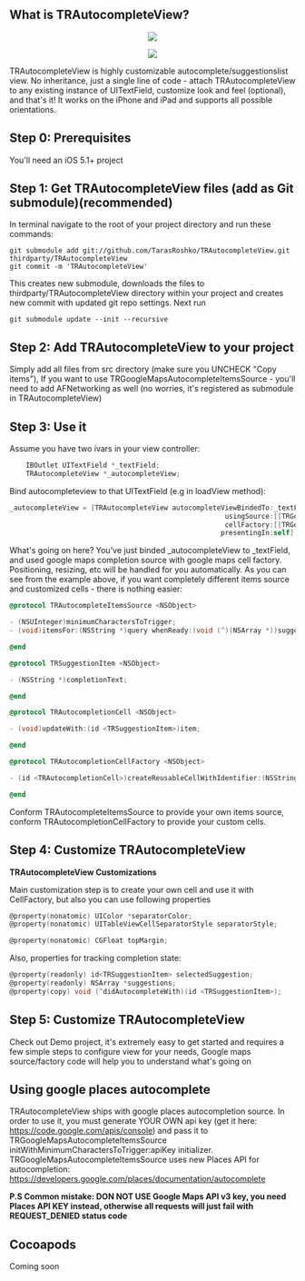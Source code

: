 What is TRAutocompleteView?
---------------------
<p align="center">
  <img src="/screenshots/iphone_portrait.png" />
</p>

<p align="center">
  <img src="/screenshots/ipad.png" />
</p>

TRAutocompleteView is highly customizable autocomplete/suggestionslist view. No inheritance, just a single line of code - attach TRAutocompleteView 
to any existing instance of UITextField, customize look and feel (optional), and that's it!
It works on the iPhone and iPad and supports all possible orientations.


Step 0: Prerequisites
---------------------
You'll need an iOS 5.1+ project


Step 1: Get TRAutocompleteView files (add as Git submodule)(recommended)
----------------
In terminal navigate to the root of your project directory and run these commands:

    git submodule add git://github.com/TarasRoshko/TRAutocompleteView.git thirdparty/TRAutocompleteView
    git commit -m 'TRAutocompleteView'

This creates new submodule, downloads the files to thirdparty/TRAutocompleteView directory within your project and creates new commit with updated git repo settings.
Next run

    git submodule update --init --recursive


Step 2: Add TRAutocompleteView to your project
------------------------------------

Simply add all files from src directory (make sure you UNCHECK "Copy items"),
If you want to use TRGoogleMapsAutocompleteItemsSource - you'll need to add AFNetworking as well (no worries, it's registered as submodule in TRAutocompleteView)


Step 3: Use it
------------------------

Assume you have two ivars in your view controller:

````objective-c
    IBOutlet UITextField *_textField;
    TRAutocompleteView *_autocompleteView;
````

Bind autocompleteview to that UITextField (e.g in loadView method):

````objective-c
_autocompleteView = [TRAutocompleteView autocompleteViewBindedTo:_textField
                                                     usingSource:[[TRGoogleMapsAutocompleteItemsSource alloc] initWithMinimumCharactersToTrigger:2 apiKey:@"INSERT_YOUR_PLACES_API_KEY_HERE"]
                                                     cellFactory:[[TRGoogleMapsAutocompletionCellFactory alloc] initWithCellForegroundColor:[UIColor lightGrayColor] fontSize:14]
                                                    presentingIn:self];
````

What's going on here?
You've just binded _autocompleteView to _textField, and used google maps completion source with google maps cell factory. Positioning, resizing, etc will be handled for you automatically.
As you can see from the example above, if you want completely different items source and customized cells - there is nothing easier:
````objective-c
@protocol TRAutocompleteItemsSource <NSObject>

- (NSUInteger)minimumCharactersToTrigger;
- (void)itemsFor:(NSString *)query whenReady:(void (^)(NSArray *))suggestionsReady;

@end

@protocol TRSuggestionItem <NSObject>

- (NSString *)completionText;

@end

@protocol TRAutocompletionCell <NSObject>

- (void)updateWith:(id <TRSuggestionItem>)item;

@end

@protocol TRAutocompletionCellFactory <NSObject>

- (id <TRAutocompletionCell>)createReusableCellWithIdentifier:(NSString *)identifier;

@end

````

Conform TRAutocompleteItemsSource to provide your own items source, conform TRAutocompletionCellFactory to provide your custom cells.

Step 4: Customize TRAutocompleteView
------------------------
  
**TRAutocompleteView Customizations**

Main customization step is to create your own cell and use it with CellFactory, but also you can use following properties

````objective-c
@property(nonatomic) UIColor *separatorColor;
@property(nonatomic) UITableViewCellSeparatorStyle separatorStyle;

@property(nonatomic) CGFloat topMargin;
````

Also, properties for tracking completion state:

````objective-c
@property(readonly) id<TRSuggestionItem> selectedSuggestion;
@property(readonly) NSArray *suggestions;
@property(copy) void (^didAutocompleteWith)(id <TRSuggestionItem>);
````

Step 5: Customize TRAutocompleteView
------------------------
Check out Demo project, it's extremely easy to get started and requires a few simple steps to configure view for your needs,
Google maps source/factory code will help you to understand what's going on

Using google places autocomplete
------------------------
TRAutocompleteView ships with google places autocompletion source. In order to use it, you must generate YOUR OWN api key (get it here: https://code.google.com/apis/console)
and pass it to TRGoogleMapsAutocompleteItemsSource initWithMinimumCharactersToTrigger:apiKey initializer.
TRGoogleMapsAutocompleteItemsSource uses new Places API for autocompletion: https://developers.google.com/places/documentation/autocomplete 

**P.S Common mistake: DON NOT USE Google Maps API v3 key, 
you need Places API KEY instead, otherwise all requests will just fail with REQUEST_DENIED status code**

Cocoapods
------------------------
Coming soon
